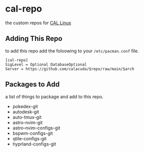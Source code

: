 # cal-repo

the custom repos for [CAL Linux](https://github.com/calacuda/cal-linux)

## Adding This Repo

to add this repo add the foloowing to your `/etc/pacman.conf` file.

```
[cal-repo]
SigLevel = Optional DatabaseOptional
Server = https://github.com/calacuda/$repo/raw/main/$arch
```

## Packages to Add

a list of things to package and add to this repo.

- pokedex-git
- autodesk-git
- auto-tmux-git
- astro-nvim-git
- astro-nvim-configs-git
- bspwm-configs-git
- qtile-configs-git
- hyprland-configs-git
